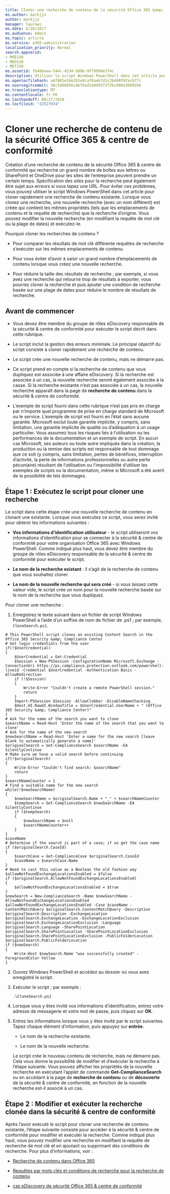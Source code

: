 ```yaml
---
title: Cloner une recherche de contenu de la sécurité Office 365 &amp; centre de conformité
ms.author: markjjo
author: markjjo
manager: laurawi
ms.date: 4/26/2017
ms.audience: Admin
ms.topic: article
ms.service: o365-administration
localization_priority: Normal
search.appverid:
- MOE150
- MED150
- MET150
ms.assetid: 7b40eeaa-544c-4534-b89b-9f79998e374c
description: Utiliser le script Windows PowerShell dans cet article pour cloner rapidement une recherche de contenu existante dans la sécurité &amp; recherche Compliane centre. Lorsque vous clonez une recherche, une nouvelle recherche (avec un nouveau nom) est créée qui contient les propriétés de même que la recherche d’origine. Vous pouvez modifier la nouvelle recherche (en modifiant la requête de mot clé ou la plage de dates) et exécutez-le.
ms.openlocfilehash: a4f801e3de281e8caf8aeb7d1c2bd48f0facb77c
ms.sourcegitcommit: 36c5466056cdef6ad2a8d9372f2bc009a30892bb
ms.translationtype: MT
ms.contentlocale: fr-FR
ms.lasthandoff: 08/27/2018
ms.locfileid: "22527974"
---
```

# <a name="clone-a-content-search-in-the-office-365-security-amp-compliance-center"></a>Cloner une recherche de contenu de la sécurité Office 365 &amp; centre de conformité

Création d’une recherche de contenu de la sécurité Office 365 &amp; centre de conformité qui recherche un grand nombre de boîtes aux lettres ou SharePoint et OneDrive pour les sites de l’entreprise peuvent prendre un certain temps. Spécification des sites pour la recherche peut également être sujet aux erreurs si vous tapez une URL. Pour éviter ces problèmes, vous pouvez utiliser le script Windows PowerShell dans cet article pour cloner rapidement une recherche de contenu existante. Lorsque vous clonez une recherche, une nouvelle recherche (avec un nom différent) est créée qui contient les mêmes propriétés (tels que les emplacements de contenu et la requête de recherche) que la recherche d’origine. Vous pouvez modifier la nouvelle recherche (en modifiant la requête de mot clé ou la plage de dates) et exécutez-le.
  
Pourquoi cloner les recherches de contenu ?
  
- Pour comparer les résultats de mot clé différente requêtes de recherche s’exécuter sur les mêmes emplacements de contenu.
    
- Pour vous éviter d’avoir à saisir un grand nombre d’emplacements de contenu lorsque vous créez une nouvelle recherche.
    
- Pour réduire la taille des résultats de recherche ; par exemple, si vous avez une recherche qui retourne trop de résultats à exporter, vous pourrez cloner la recherche et puis ajouter une condition de recherche basée sur une plage de dates pour réduire le nombre de résultats de recherche.
  
## <a name="before-you-begin"></a>Avant de commencer

- Vous devez être membre du groupe de rôles eDiscovery responsable de la sécurité &amp; centre de conformité pour exécuter le script décrit dans cette rubrique.
    
- Le script inclut la gestion des erreurs minimale. Le principal objectif du script consiste à cloner rapidement une recherche de contenu.
    
- Le script crée une nouvelle recherche de contenu, mais ne démarre pas.
    
- Ce script prend en compte si la recherche de contenu que vous dupliquez est associée à une affaire eDiscovery. Si la recherche est associée à un cas, la nouvelle recherche seront également associée à la casse. Si la recherche existante n’est pas associée à un cas, la nouvelle recherche apparaît dans la page de **recherche de contenu** dans la sécurité &amp; centre de conformité. 
    
- L’exemple de script fourni dans cette rubrique n’est pas pris en charge par n’importe quel programme de prise en charge standard de Microsoft ou le service. L’exemple de script est fourni en l’état sans aucune garantie. Microsoft exclut toute garantie implicite, y compris, sans limitation, une garantie implicite de qualité ou d’adéquation à un usage particulier. Vous assumez tous les risques liés à l’utilisation ou les performances de la documentation et un exemple de script. En aucun cas Microsoft, ses auteurs ou toute autre impliqués dans la création, la production ou la remise des scripts est responsable de tout dommage que ce soit (y compris, sans limitation, pertes de bénéfices, interruption d’activité, la perte de informations professionnelles ou autre perte pécuniaire) résultant de l’utilisation ou l’impossibilité d’utiliser les exemples de scripts ou la documentation, même si Microsoft a été averti de la possibilité de tels dommages.
  
## <a name="step-1-run-the-script-to-clone-a-search"></a>Étape 1 : Exécutez le script pour cloner une recherche

Le script dans cette étape crée une nouvelle recherche de contenu en clonant une existante. Lorsque vous exécutez ce script, vous serez invité pour obtenir les informations suivantes :
  
- **Vos informations d’identification utilisateur** - le script utiliseront vos informations d’identification pour se connecter à la sécurité &amp; centre de conformité pour votre organisation Office 365 avec Windows PowerShell. Comme indiqué plus haut, vous devez être membre du groupe de rôles eDiscovery responsable de la sécurité &amp; centre de conformité pour exécuter le script. 
    
- **Le nom de la recherche existant** : il s’agit de la recherche de contenu que vous souhaitez cloner. 
    
- **Le nom de la nouvelle recherche qui sera créé** - si vous laissez cette valeur vide, le script crée un nom pour la nouvelle recherche basée sur le nom de la recherche que vous dupliquez. 
    
Pour cloner une recherche :
  
1. Enregistrez le texte suivant dans un fichier de script Windows PowerShell à l’aide d’un suffixe de nom de fichier de .ps1 ; par exemple, `CloneSearch.ps1`.
    
  ```
  # This PowerShell script clones an existing Content Search in the Office 365 Security &amp; Compliance Center
  # Get login credentials from the user
  if(!$UserCredential)
  {
      $UserCredential = Get-Credential
      $Session = New-PSSession -ConfigurationName Microsoft.Exchange -ConnectionUri https://ps.compliance.protection.outlook.com/powershell-liveid -Credential $UserCredential -Authentication Basic -AllowRedirection
      if (!$Session)
      {
          Write-Error "Couldn't create a remote PowerShell session."
          return
      }
      Import-PSSession $Session -AllowClobber -DisableNameChecking
      $Host.UI.RawUI.WindowTitle = $UserCredential.UserName + " (Office 365 Security &amp; Compliance Center)"
  }
  # Ask for the name of the search you want to clone
  $searchName = Read-Host 'Enter the name of the search that you want to clone'
  # Ask for the name of the new search
  $newSearchName = Read-Host 'Enter a name for the new search [leave blank to automatically generate a name]'
  $originalSearch = Get-ComplianceSearch $searchName -EA SilentlyContinue
  # Make sure we have a valid search before continuing
  if(!$originalSearch)
  {
      Write-Error "Couldn't find search: $searchName"
      return
  }
  $searchNameCounter = 1
  # Find a suitable name for the new search
  while(!$newSearchName)
  {
      $newSearchName = $originalSearch.Name + "_" + $searchNameCounter
      $tempSearch = Get-ComplianceSearch $newSearchName -EA SilentlyContinue
      if ($tempSearch)
      {
          $newSearchName = $null
          $searchNameCounter++
      }
  }
  $caseName
  # Determine if the search is part of a case; if so get the case name
  if ($originalSearch.CaseId)
  {
      $searchCase = Get-ComplianceCase $originalSearch.CaseId
      $caseName = $searchCase.Name
  }
  # Need to cast this value as a Boolean the old fashion way
  $allowNotFoundExchangeLocationsEnabled = $false
  if ($originalSearch.AllowNotFoundExchangeLocationsEnabled)
  {
      $allowNotFoundExchangeLocationsEnabled = $true
  }
  $newSearch = New-ComplianceSearch -Name $newSearchName -AllowNotFoundExchangeLocationsEnabled $allowNotFoundExchangeLocationsEnabled -Case $caseName -ContentMatchQuery $originalSearch.ContentMatchQuery -Description $originalSearch.Description -ExchangeLocation $originalSearch.ExchangeLocation -ExchangeLocationExclusion $originalSearch.ExchangeLocationExclusion -Language $originalSearch.Language -SharePointLocation $originalSearch.SharePointLocation -SharePointLocationExclusion $originalSearch.SharePointLocationExclusion -PublicFolderLocation $originalSearch.PublicFolderLocation
  if ($newSearch)
  {
      Write-Host $newSearch.Name "was successfully created" -ForegroundColor Yellow
  }
  ```

2. Ouvrez Windows PowerShell et accédez au dossier où vous avez enregistré le script.
    
3. Exécuter le script ; par exemple :
    
    ```
    .\CloneSearch.ps1
    ```

4. Lorsque vous y êtes invité vos informations d’identification, entrez votre adresse de messagerie et votre mot de passe, puis cliquez sur **OK**.
    
5. Entrez les informations lorsque vous y êtes invité par le script suivantes. Tapez chaque élément d’information, puis appuyez sur **entrée**.
    
    - Le nom de la recherche existante.
    
    - Le nom de la nouvelle recherche.
    
    Le script crée le nouveau contenu de recherche, mais ne démarre pas. Cela vous donne la possibilité de modifier et d’exécuter la recherche à l’étape suivante. Vous pouvez afficher les propriétés de la nouvelle recherche en exécutant l’applet de commande **Get-ComplianceSearch** ou en accédant à la page de **recherche de contenu** ou de **découverte** de la sécurité &amp; centre de conformité, en fonction de la nouvelle recherche est-il associé à un cas. 
  
## <a name="step-2-edit-and-run-the-cloned-search-in-the-security-amp-compliance-center"></a>Étape 2 : Modifier et exécuter la recherche clonée dans la sécurité &amp; centre de conformité

Après l’avoir exécuté le script pour cloner une recherche de contenu existante, l’étape suivante consiste pour accéder à la sécurité &amp; centre de conformité pour modifier et exécuter la recherche. Comme indiqué plus haut, vous pouvez modifier une recherche en modifiant la requête de recherche de mot clé et en ajoutant ou supprimant des conditions de recherche. Pour plus d’informations, voir :
  
- [Recherche de contenu dans Office 365](content-search.md)
    
- [Requêtes par mots clés et conditions de recherche pour la recherche de contenu](keyword-queries-and-search-conditions.md)
    
- [cas eDiscovery de sécurité Office 365 &amp; centre de conformité](ediscovery-cases.md)
